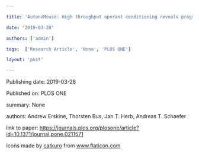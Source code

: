 ---
title: 'AutonoMouse: High throughput operant conditioning reveals progressive impairment with graded olfactory bulb lesions'
date: '2019-03-28'
authors: ['admin']
tags:  ['Research Article', 'None', 'PLOS ONE']
layout: 'post'
---
Publishing date: 2019-03-28

Published on: PLOS ONE

summary: None

authors: Andrew Erskine, Thorsten Bus, Jan T. Herb, Andreas T. Schaefer

link to paper: https://journals.plos.org/plosone/article?id=10.1371/journal.pone.0211571

Icons made by <a href="https://www.flaticon.com/free-icon/bookshelves_3576884" title="catkuro">catkuro</a> from <a href="https://www.flaticon.com/" title="Flaticon"> www.flaticon.com</a>